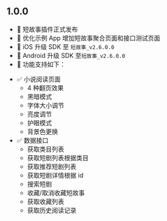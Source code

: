 ## 1.0.0
* 🎉 短故事插件正式发布
* 🎉 优化示例 App 增加短故事聚合页面和接口测试页面
* 🍎 iOS 升级 SDK 至 `短故事_v2.6.0.0`
* 🤖 Android 升级 SDK 至`短故事_v2.6.0.0`
* 🌟 功能支持如下：
- ✅ 小说阅读页面
  - 4 种翻页效果
  - 黑暗模式
  - 字体大小调节
  - 亮度调节
  - 护眼模式
  - 背景色更换
- ✅ 数据接口
  - 获取类目列表
  - 获取短剧列表根据类目
  - 获取推荐短剧列表
  - 获取短剧详情根据 id
  - 搜索短剧
  - 收藏/取消收藏短故事
  - 获取收藏列表
  - 获取历史阅读记录
